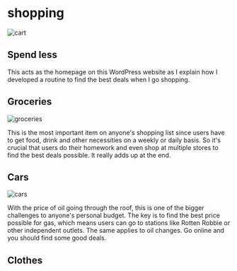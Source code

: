 # shopping

![cart](https://user-images.githubusercontent.com/75657565/144538364-606d2dbe-5778-46cb-8ee2-64551d4dab02.jpg)

## Spend less
This acts as the homepage on this WordPress website as I explain how I developed a routine to find the best deals when I go shopping.

## Groceries
![groceries](https://user-images.githubusercontent.com/75657565/144539791-8c1916b5-6f32-4d23-ba8d-dd2383d268c3.jpg)

This is the most important item on anyone's shopping list since users have to get food, drink and other necessities on a weekly or daily basis. So it's crucial that users do their homework and even shop at multiple stores to find the best deals possible. It really adds up at the end.

## Cars
![cars](https://user-images.githubusercontent.com/75657565/144540232-681424d4-0c03-4949-9f02-a3ff2c92dcce.JPG)

With the price of oil going through the roof, this is one of the bigger challenges to anyone's personal budget. The key is to find the best price possible for gas, which means users can go to stations like Rotten Robbie or other independent outlets. The same applies to oil changes. Go online and you should find some good deals. 

## Clothes

